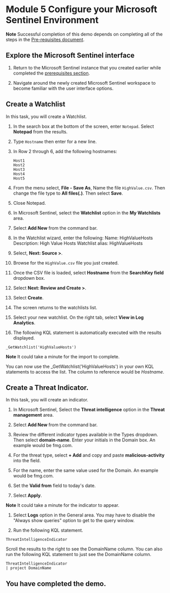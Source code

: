 # Module 5 Configure your Microsoft Sentinel Environment

**Note** Successful completion of this demo depends on completing all of the steps in the  [Pre-requisites document](00-prerequisites.md). 

## Explore the Microsoft Sentinel interface

1. Return to the Microsoft Sentinel instance that you created earlier while completed the [prerequisites section](00-prerequisites.md#deploy-azure-sentinel-workspace-for-demo-in-module-4).

1. Navigate around the newly created Microsoft Sentinel workspace to become familiar with the user interface options.

## Create a Watchlist

In this task, you will create a Watchlist.

1. In the search box at the bottom of the screen, enter `Notepad`.  Select **Notepad** from the results.

1. Type `Hostname` then enter for a new line.

1. In Row 2 through 6, add the following hostnames:
    ```
    Host1
    Host2
    Host3
    Host4
    Host5
    ```

1. From the menu select, **File - Save As**, Name the file `HighValue.csv`.  Then change the file type to **All files(*.*)**.  Then select **Save**.

1. Close Notepad.

1. In Microsoft Sentinel, select the **Watchlist** option in the **My Watchlists** area.

1. Select **Add New** from the command bar.

1. In the Watchlist wizard, enter the following:
    Name: HighValueHosts
    Description: High Value Hosts
    Watchlist alias: HighValueHosts

1. Select, **Next: Source >**.

1. Browse for the `HighValue.csv` file you just created. 

1. Once the CSV file is loaded, select **Hostname** from the **SearchKey field** dropdown box.

1. Select **Next: Review and Create >**.

1. Select **Create**.

1. The screen returns to the watchlists list.

1. Select your new watchlist.  On the right tab, select **View in Log Analytics**.

1. The following KQL statement is automatically executed with the results displayed.

```KQL
_GetWatchlist('HighValueHosts')
```
**Note** It could take a minute for the import to complete.

You can now use the _GetWatchlist('HighValueHosts') in your own KQL statements to access the list. The column to reference would be *Hostname*.

## Create a Threat Indicator.

In this task, you will create an indicator.

1. In Microsoft Sentinel, Select the **Threat intelligence** option in the **Threat management** area.

1. Select **Add New** from the command bar.

1. Review the different indicator types available in the Types dropdown.  Then select **domain-name**. Enter your initials in the Domain box. An example would be fmg.com.

1. For the threat type, select  **+ Add** and copy and paste **malicious-activity** into the field.

1. For the name, enter the same value used for the Domain. An example would be fmg.com.

1. Set the **Valid from** field to today's date.

1. Select **Apply**.

**Note** It could take a minute for the indicator to appear.

1. Select **Logs** option in the General area.  You may have to disable the "Always show queries" option to get to the query window.

1. Run the following KQL statement.

```KQL
ThreatIntelligenceIndicator 
```
Scroll the results to the right to see the DomainName column. You can also run the following KQL statement to just see the DomainName column.  

```KQL
ThreatIntelligenceIndicator 
| project DomainName
```
## You have completed the demo.